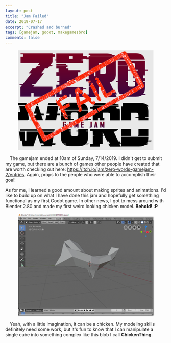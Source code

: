 ```yaml
---
layout: post
title: "Jam Failed"
date: 2019-07-17
excerpt: "Crashed and burned"
tags: [gamejam, godot, makegamesbro]
comments: false
---
```


<figure>
	<img src="/assets/img/2019-07-17/zerowords_fail.png">
</figure>

&ensp;&ensp;The gamejam ended at 10am of Sunday, 7/14/2019. I didn't get to submit my game, but there are a bunch of games other people have created that are worth checking out here: <a href="https://itch.io/jam/zero-words-gamejam-2/entries">https://itch.io/jam/zero-words-gamejam-2/entries</a>. Again, props to the people who were able to accomplish their goal! 

As for me, I learned a good amount about making sprites and animations. I'd like to build up on what I have done this jam and hopefully get something functional as my first Godot game. In other news, I got to mess around with Blender 2.80 and made my first weird looking chicken model. <b>Behold! :P</b>

<figure>
	<img src="/assets/img/2019-07-17/chickenthing.jpg">
</figure>

&ensp;&ensp;Yeah, with a little imagination, it can be a chicken. My modeling skills definitely need some work, but it's fun to know that I can manipulate a single cube into something complex like this blob I call <b>ChickenThing</b>.
